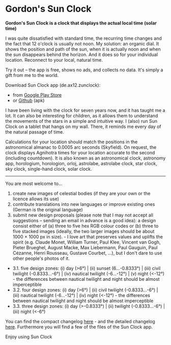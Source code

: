 # Gordon's Sun Clock

**Gordon's Sun Clock is a clock that displays the actual local time (solar time)**

I was quite dissatisfied with standard time, the recurring time changes and the fact that 12 o'clock is usually not noon. My solution: an organic dial. It shows the position and path of the sun, when it is actually noon and when the sun disappears behind the horizon. And it does so for your individual location. Reconnect to your local, natural time.

Try it out – the app is free, shows no ads, and collects no data. It's simply a gift from me to the world.

Download Sun Clock app (de.ax12.zunclock):
* from [Google Play Store](https://play.google.com/store/apps/details?id=de.ax12.zunclock)
* or [Github](https://github.com/gaxmann/suhr/releases/tag/v2.xxx) (apk)

I have been living with the clock for seven years now, and it has taught me a lot. It can also be interesting for children, as it allows them to understand the movements of the stars in a simple and intuitive way. I (also) run Sun Clock on a tablet that hangs on my wall. There, it reminds me every day of the natural passage of time.

Calculations for your location should match the positions in the astronomical almanac to 0.0005 arc seconds (Skyfield). On request, the clock displays Agnihotra times for your location accurate to the second (including countdown). It is also known as an astronomical clock, astronomy app, horologium, horologion, orloj, astrolabe, astrolabe clock, star clock, sky clock, single-hand clock, solar clock.

---

You are most welcome to... 

1. create new images of celestial bodies (if they are your own or the licence allows its use)
2. contribute translations into new languages or improve existing ones (German is the original language)  
3. submit new design proposals (please note that I may not accept all suggestions – sending an email in advance is a good idea): a design consist either of (a) three to five hex RGB colour codes or (b) three to five stacked images (ideally, the two larger images should be about 1000 × 1000 px in size). - I love art that preserves values and uplifts the spirit (e.g. Claude Monet, William Turner, Paul Klee, Vincent van Gogh, Pieter Brueghel, August Macke, Max Liebermann, Paul Gauguin, Paul Cézanne, Henri Rousseau, Gustave Courbet, ...), but I don't dare to use other people's photos of it. 
- 3.1. five design zones: (i) day (>6°) | (ii) sunset (6...-0.8333°) | (iii) civil twilight (-0.8333...-6°) | (iv) nautical twilight (-6...-12°) | (v) night (<-12°) - the differences between nautical twilight and night should be almost imperceptible
- 3.2. four design zones: (i) day (>6°) | (ii) civil twilight (-0.8333...-6°) | (iii) nautical twilight (-6...-12°) | (iv) night (<-12°) - the differences between nautical twilight and night should be almost imperceptible
- 3.3. three design zones: (i) day (>-0.8333°) | (ii) twilight (-0.8333...-6°) | (iii) night (<-6°)

You can find the compact changelog [here](./WHATSNEW.md) - and the detailed changelog [here](./CHANGELOG.md). Furthermore you will find a few of the files of the Sun Clock app. 

Enjoy using Sun Clock



